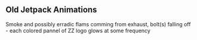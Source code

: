 Old Jetpack Animations
-------------------------

Smoke and possibly erradic flams comming from exhaust, bolt(s) falling off - each colored pannel of ZZ logo glows at some frequency
